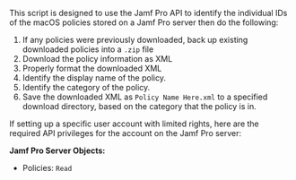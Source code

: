 This script is designed to use the Jamf Pro API to identify the individual IDs of the macOS policies stored on a Jamf Pro server then do the following:

1. If any policies were previously downloaded, back up existing downloaded policies into a `.zip` file
2. Download the policy information as XML
2. Properly format the downloaded XML
3. Identify the display name of the policy.
4. Identify the category of the policy.
5. Save the downloaded XML as `Policy Name Here.xml` to a specified download directory, based on the category that the policy is in.

If setting up a specific user account with limited rights, here are the required API privileges for the account on the Jamf Pro server:

**Jamf Pro Server Objects:**

* Policies: `Read`